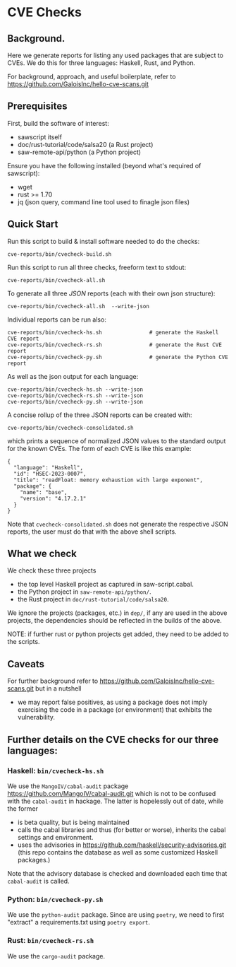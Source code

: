 # CVE Checks
## Background.

Here we generate reports for listing any used packages that are
subject to CVEs.  We do this for three languages: Haskell, Rust, and Python.

For background, approach, and useful boilerplate, refer to
  https://github.com/GaloisInc/hello-cve-scans.git

## Prerequisites

First, build the software of interest:
 - sawscript itself
 - doc/rust-tutorial/code/salsa20 (a Rust project)
 - saw-remote-api/python (a Python project)

Ensure you have the following installed (beyond what's required of sawscript):
  * wget
  * rust >= 1.70
  * jq      (json query, command line tool used to finagle json files)

## Quick Start

Run this script to build & install software needed to do the checks:
```
cve-reports/bin/cvecheck-build.sh
```

Run this script to run all three checks, freeform text to stdout:
```
cve-reports/bin/cvecheck-all.sh
```

To generate all three *JSON* reports (each with their own json structure):
```
cve-reports/bin/cvecheck-all.sh  --write-json
```

Individual reports can be run also:
```
cve-reports/bin/cvecheck-hs.sh               # generate the Haskell CVE report
cve-reports/bin/cvecheck-rs.sh               # generate the Rust CVE report
cve-reports/bin/cvecheck-py.sh               # generate the Python CVE report
```
As well as the json output for each language:
```
cve-reports/bin/cvecheck-hs.sh --write-json
cve-reports/bin/cvecheck-rs.sh --write-json
cve-reports/bin/cvecheck-py.sh --write-json
```

A concise rollup of the three JSON reports can be created with:
```
cve-reports/bin/cvecheck-consolidated.sh
```
which prints a sequence of normalized JSON values to the standard
output for the known CVEs.  The form of each CVE is like this example:
```
{
  "language": "Haskell",
  "id": "HSEC-2023-0007",
  "title": "readFloat: memory exhaustion with large exponent",
  "package": {
    "name": "base",
    "version": "4.17.2.1"
  }
}
```
Note that `cvecheck-consolidated.sh` does not generate the respective
JSON reports, the user must do that with the above shell scripts.

## What we check

We check these three projects
  * the top level Haskell project as captured in saw-script.cabal.
  * the Python project in `saw-remote-api/python/`.
  * the Rust project in `doc/rust-tutorial/code/salsa20`.

We ignore the projects (packages, etc.) in `dep/`, if any are used in
the above projects, the dependencies should be reflected in the
builds of the above.

NOTE: if further rust or python projects get added, they need to be
added to the scripts.

## Caveats

For further background refer to
  https://github.com/GaloisInc/hello-cve-scans.git
but in a nutshell
  - we may report false positives, as using a package does not imply
    exercising the code in a package (or environment) that exhibits the
    vulnerability.

## Further details on the CVE checks for our three languages:
### Haskell: `bin/cvecheck-hs.sh`

We use the `MangoIV/cabal-audit` package
  https://github.com/MangoIV/cabal-audit.git
which is not to be confused with the `cabal-audit` in hackage.
The latter is hopelessly out of date, while the former

  - is beta quality, but is being maintained
  - calls the cabal libraries and thus (for better or worse), inherits
    the cabal settings and environment.
  - uses the advisories in
    https://github.com/haskell/security-advisories.git
    (this repo contains the database as well as some customized Haskell packages.)

Note that the advisory database is checked and downloaded each time
that `cabal-audit` is called.

### Python: `bin/cvecheck-py.sh`

We use the `python-audit` package.
Since are using `poetry`, we need to first "extract" a
requirements.txt using `poetry export`.

### Rust: `bin/cvecheck-rs.sh`

We use the `cargo-audit` package.
